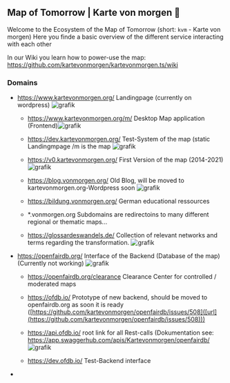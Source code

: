 ## Map of Tomorrow | Karte von morgen 👋

Welcome to the Ecosystem of the Map of Tomorrow (short: `kvm` - Karte von morgen)
Here you finde a basic overview of the different service interacting with each other

In our Wiki you learn how to power-use the map: https://github.com/kartevonmorgen/kartevonmorgen.ts/wiki

### Domains
- https://www.kartevonmorgen.org/ Landingpage (currently on wordpress) ![grafik](https://github.com/kartevonmorgen/.github/assets/15019030/b1585108-82e1-4c87-9d0b-a6efa09a3484)

  - https://www.kartevonmorgen.org/m/ Desktop Map application (Frontend)![grafik](https://github.com/kartevonmorgen/.github/assets/15019030/e6afd2b7-7ea5-45ca-9bfb-d94c40f0d4d6)

  - https://dev.kartevonmorgen.org/ Test-System of the map (static Landingmpage /m is the map ![grafik](https://github.com/kartevonmorgen/.github/assets/15019030/86406046-5882-42c3-a60e-78c8325029ca)
 
  - https://v0.kartevonmorgen.org/ First Version of the map (2014-2021) ![grafik](https://github.com/kartevonmorgen/.github/assets/15019030/9713682e-a97c-4cb5-af0a-880771a83ab1)
 
  - https://blog.vonmorgen.org/ Old Blog, will be moved to kartevonmorgen.org-Wordpress soon ![grafik](https://github.com/kartevonmorgen/.github/assets/15019030/807db636-c1bb-41f2-a781-5e36a27bd7a3)
  - https://bildung.vonmorgen.org/ German educational ressources
  - *.vonmorgen.org Subdomains are redirectoins to many different regional or thematic maps... 
  - https://glossardeswandels.de/ Collection of relevant networks and terms regarding the transformation. ![grafik](https://github.com/kartevonmorgen/.github/assets/15019030/bcd5582e-777a-47cf-8787-5f5b38a130bb)
 
- https://openfairdb.org/ Interface of the Backend (Database of the map) (Currently not working) ![grafik](https://github.com/kartevonmorgen/.github/assets/15019030/71c01804-a74c-492f-b360-05795f5bd074)
  - https://openfairdb.org/clearance Clearance Center for controlled / moderated maps
  - https://ofdb.io/ Prototype of new backend, should be moved to openfairdb.org as soon it is ready ([https://github.com/kartevonmorgen/openfairdb/issues/508]([url](https://github.com/kartevonmorgen/openfairdb/issues/508)))
  - https://api.ofdb.io/ root link for all Rest-calls (Dokumentation see: https://app.swaggerhub.com/apis/Kartevonmorgen/openfairdb/ ![grafik](https://github.com/kartevonmorgen/.github/assets/15019030/7af5ae80-80a8-4432-9584-c71cc0f6e6dd)

  - https://dev.ofdb.io/ Test-Backend interface
 
- 
<!--

**Here are some ideas to get you started:**

🙋‍♀️ A short introduction - what is your organization all about?
🌈 Contribution guidelines - how can the community get involved?
👩‍💻 Useful resources - where can the community find your docs? Is there anything else the community should know?
🍿 Fun facts - what does your team eat for breakfast?
🧙 Remember, you can do mighty things with the power of [Markdown](https://docs.github.com/github/writing-on-github/getting-started-with-writing-and-formatting-on-github/basic-writing-and-formatting-syntax)
-->
